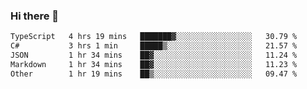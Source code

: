 ### Hi there 👋

<!--
**WShiBin/WShiBin** is a ✨ _special_ ✨ repository because its `README.md` (this file) appears on your GitHub profile.

Here are some ideas to get you started:

- 🔭 I’m currently working on ...
- 🌱 I’m currently learning ...
- 👯 I’m looking to collaborate on ...
- 🤔 I’m looking for help with ...
- 💬 Ask me about ...
- 📫 How to reach me: ...
- 😄 Pronouns: ...
- ⚡ Fun fact: ...
-->

<!--START_SECTION:waka-->

```txt
TypeScript   4 hrs 19 mins   ███████▓░░░░░░░░░░░░░░░░░   30.79 %
C#           3 hrs 1 min     █████▒░░░░░░░░░░░░░░░░░░░   21.57 %
JSON         1 hr 34 mins    ██▓░░░░░░░░░░░░░░░░░░░░░░   11.24 %
Markdown     1 hr 34 mins    ██▓░░░░░░░░░░░░░░░░░░░░░░   11.23 %
Other        1 hr 19 mins    ██▒░░░░░░░░░░░░░░░░░░░░░░   09.47 %
```

<!--END_SECTION:waka-->

